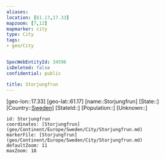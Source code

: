 ```yaml
---
aliases: 
location: [61.17,17.33]
mapzoom: [7,12] 
mapmarker: city 
type: City
tags:
- geo/City


SpocWebEntityId: 34596
isDeleted: false
confidential: public

title: Storjungfrun
---
```

[geo-lon::17.33]
[geo-lat::61.17]
[name::Storjungfrun]
[State::]
[Country::[Sweden](geo/Continent/Europe/Sweden.md)]
[StateId::]
[Population::]
[Unknown::]


```leaflet
id: Storjungfrun
coordinates: [Storjungfrun](geo/Continent/Europe/Sweden/City/Storjungfrun.md)
markerFile: [Storjungfrun](geo/Continent/Europe/Sweden/City/Storjungfrun.md)
defaultZoom: 11 
maxZoom: 18
```


